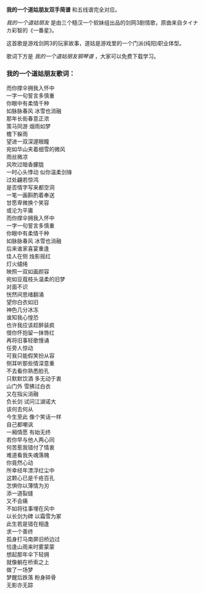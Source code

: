 

**我的一个道姑朋友双手简谱** 和五线谱完全对应。

_我的一个道姑朋友_ 是由三个糙汉一个软妹组出品的剑网3剧情歌，原曲来自タイナカ彩智的《一番星》。

这首歌是游戏剑网3的玩家故事，道姑是游戏里的一个门派(纯阳)职业体型。

歌词下方是 _我的一个道姑朋友钢琴谱_ ，大家可以免费下载学习。

### 我的一个道姑朋友歌词：

而你撑伞拥我入怀中  
一字一句誓言多慎重  
你眼中有柔情千种  
如脉脉春风 冰雪也消融  
那年长街春意正浓  
策马同游 烟雨如梦  
檐下躲雨  
望进一双深邃眼瞳  
宛如华山夹着细雪的微风  
雨丝微凉  
风吹过暗香朦胧  
一时心头悸动 似你温柔剑锋  
过处翩若惊鸿  
是否情字写来都空洞  
一笔一画斟酌着奉送  
甘愿卑微换个笑容  
或沦为平庸  
而你撑伞拥我入怀中  
一字一句誓言多慎重  
你眼中有柔情千种  
如脉脉春风 冰雪也消融  
后来谁家喜宴重逢  
佳人在侧 烛影摇红  
灯火缱绻  
映照一双如画颜容  
宛如豆蔻枝头温柔的旧梦  
对面不识  
恍然间思绪翻涌  
望你白衣如旧  
神色几分冰冻  
谁知我心惶恐  
也许我应该趁醉装疯  
借你怀抱留一抹唇红  
再将旧事轻歌慢诵  
任旁人惊动  
可我只能假笑扮从容  
侧耳听那些情深意重  
不去看你熟悉脸孔  
只默默饮酒 多无动于衷  
山门外 雪拂过白衣  
又在指尖消融  
负长剑 试问江湖诺大  
该何去何从  
今生至此 像个笑话一样  
自己都嘲讽  
一厢情愿 有始无终  
若你早与他人两心同  
何苦惹我错付了情衷  
难道看我失魂落魄  
你竟然心动  
所幸经年漂浮红尘中  
这颗心已是千疮百孔  
怎惧你以薄情为刃  
添一道裂缝  
又不会痛  
不如将往事埋在风中  
以长剑为碑 以霜雪为冢  
此生若是错在相逢  
求一个善终  
孤身打马南屏旧桥边过  
恰逢山雨来时雾蒙蒙  
想起那年伞下轻拥  
就像躺在桥索之上  
做了一场梦  
梦醒后跌落 粉身碎骨  
无影亦无踪

